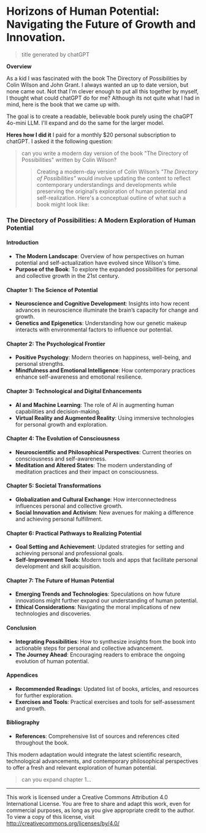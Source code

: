 # **Horizons of Human Potential: Navigating the Future of Growth and Innovation.**
>title generated by chatGPT

**Overview**

As a kid I was fascinated with the book The Directory of Possibilities by Colin Wilson and John Grant. I always wanted an up to date version, but none came out. 
Not that I'm clever enough to put all this together by myself, I thought what could chatGPT do for me? 
Although its not quite what I had in mind, here is the book that we came up with.

The goal is to create a readable, believable book purely using the chaGPT 4o-mini LLM. I'll expand and do the same for the larger model. 

**Heres how I did it**
I paid for a monthly $20 personal subscription to chatGPT.
I asked it the following question:
> can you write a modern day version of the book "The Directory of Possibilities" written by Colin Wilson?
>> Creating a modern-day version of Colin Wilson’s *"The Directory of Possibilities"* would involve updating the content to reflect contemporary understandings and developments while preserving the original’s exploration of human potential and self-realization. Here's a conceptual outline of what such a book might look like:

### **The Directory of Possibilities: A Modern Exploration of Human Potential**

#### **Introduction**
- **The Modern Landscape**: Overview of how perspectives on human potential and self-actualization have evolved since Wilson's time.
- **Purpose of the Book**: To explore the expanded possibilities for personal and collective growth in the 21st century.

#### **Chapter 1: The Science of Potential**
- **Neuroscience and Cognitive Development**: Insights into how recent advances in neuroscience illuminate the brain’s capacity for change and growth.
- **Genetics and Epigenetics**: Understanding how our genetic makeup interacts with environmental factors to influence our potential.

#### **Chapter 2: The Psychological Frontier**
- **Positive Psychology**: Modern theories on happiness, well-being, and personal strengths.
- **Mindfulness and Emotional Intelligence**: How contemporary practices enhance self-awareness and emotional resilience.

#### **Chapter 3: Technological and Digital Enhancements**
- **AI and Machine Learning**: The role of AI in augmenting human capabilities and decision-making.
- **Virtual Reality and Augmented Reality**: Using immersive technologies for personal growth and exploration.

#### **Chapter 4: The Evolution of Consciousness**
- **Neuroscientific and Philosophical Perspectives**: Current theories on consciousness and self-awareness.
- **Meditation and Altered States**: The modern understanding of meditation practices and their impact on consciousness.

#### **Chapter 5: Societal Transformations**
- **Globalization and Cultural Exchange**: How interconnectedness influences personal and collective growth.
- **Social Innovation and Activism**: New avenues for making a difference and achieving personal fulfillment.

#### **Chapter 6: Practical Pathways to Realizing Potential**
- **Goal Setting and Achievement**: Updated strategies for setting and achieving personal and professional goals.
- **Self-Improvement Tools**: Modern tools and apps that facilitate personal development and skill acquisition.

#### **Chapter 7: The Future of Human Potential**
- **Emerging Trends and Technologies**: Speculations on how future innovations might further expand our understanding of human potential.
- **Ethical Considerations**: Navigating the moral implications of new technologies and discoveries.

#### **Conclusion**
- **Integrating Possibilities**: How to synthesize insights from the book into actionable steps for personal and collective advancement.
- **The Journey Ahead**: Encouraging readers to embrace the ongoing evolution of human potential.

#### **Appendices**
- **Recommended Readings**: Updated list of books, articles, and resources for further exploration.
- **Exercises and Tools**: Practical exercises and tools for self-assessment and growth.

#### **Bibliography**
- **References**: Comprehensive list of sources and references cited throughout the book.

This modern adaptation would integrate the latest scientific research, technological advancements, and contemporary philosophical perspectives to offer a fresh and relevant exploration of human potential.

>can you expand chapter 1...

---

This work is licensed under a Creative Commons Attribution 4.0 International License. You are free to share and adapt this work, even for commercial purposes, as long as you give appropriate credit to the author. To view a copy of this license, visit http://creativecommons.org/licenses/by/4.0/

